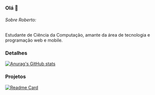 ### Olá 👋

###### Sobre Roberto: 
Estudante de Ciência da Computação, amante da área de tecnologia e programação web e mobile.

### Detalhes

[![Anurag's GitHub stats](https://github-readme-stats.vercel.app/api?username=rbtzinn&show_icons=true&theme=dark)](https://github.com/anuraghazra/github-readme-stats)

### Projetos

[![Readme Card](https://github-readme-stats.vercel.app/api/pin/?username=rbtzinn&repo=minhas-tarefas.github.io&theme=dark)](https://github.com/anuraghazra/github-readme-stats)

